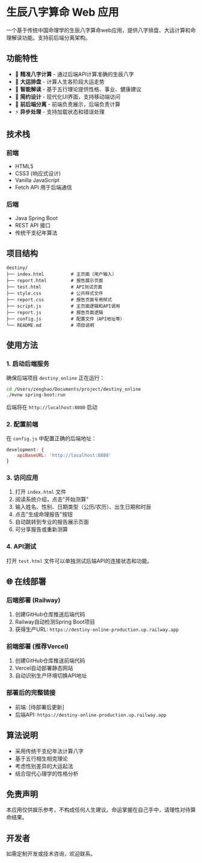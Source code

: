 # 生辰八字算命 Web 应用

一个基于传统中国命理学的生辰八字算命web应用，提供八字排盘、大运计算和命理解读功能。支持前后端分离架构。

## 功能特性

- 🎯 **精准八字计算** - 通过后端API计算准确的生辰八字
- 🔮 **大运排盘** - 计算人生各阶段大运走势
- 📖 **智能解读** - 基于五行理论提供性格、事业、健康建议
- 💫 **简约设计** - 现代化UI界面，支持移动端访问
- 🔗 **前后端分离** - 前端负责展示，后端负责计算
- ⚡ **异步处理** - 支持加载状态和错误处理

## 技术栈

### 前端
- HTML5
- CSS3 (响应式设计)
- Vanilla JavaScript
- Fetch API 用于后端通信

### 后端
- Java Spring Boot
- REST API 接口
- 传统干支纪年算法

## 项目结构

```
destiny/
├── index.html          # 主页面（用户输入）
├── report.html         # 报告展示页面
├── test.html           # API测试页面
├── style.css           # 公共样式文件
├── report.css          # 报告页面专用样式
├── script.js           # 主页面逻辑和API调用
├── report.js           # 报告页面逻辑
├── config.js           # 配置文件（API地址等）
└── README.md           # 项目说明
```

## 使用方法

### 1. 启动后端服务
确保后端项目 `destiny_online` 正在运行：
```bash
cd /Users/zenghao/Documents/project/destiny_online
./mvnw spring-boot:run
```
后端将在 `http://localhost:8080` 启动

### 2. 配置前端
在 `config.js` 中配置正确的后端地址：
```javascript
development: {
    apiBaseURL: 'http://localhost:8080'
}
```

### 3. 访问应用
1. 打开 `index.html` 文件
2. 阅读系统介绍，点击"开始测算"
3. 输入姓名、性别、日期类型（公历/农历）、出生日期和时辰
4. 点击"生成命理报告"按钮
5. 自动跳转到专业的报告展示页面
6. 可分享报告或重新测算

### 4. API测试
打开 `test.html` 文件可以单独测试后端API的连接状态和功能。

## 🌐 在线部署

### 后端部署 (Railway)
1. 创建GitHub仓库推送后端代码
2. Railway自动检测Spring Boot项目
3. 获得生产URL: `https://destiny-online-production.up.railway.app`

### 前端部署 (推荐Vercel)
1. 创建GitHub仓库推送前端代码  
2. Vercel自动部署静态网站
3. 自动识别生产环境切换API地址

### 部署后的完整链接
- 前端: [待部署后更新]
- 后端API: `https://destiny-online-production.up.railway.app`

## 算法说明

- 采用传统干支纪年法计算八字
- 基于五行相生相克理论
- 考虑性别差异的大运起法
- 结合现代心理学的性格分析

## 免责声明

本应用仅供娱乐参考，不构成任何人生建议。命运掌握在自己手中，请理性对待算命结果。

## 开发者

如需定制开发或技术咨询，欢迎联系。